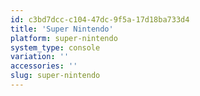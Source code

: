 ```yaml
---
id: c3bd7dcc-c104-47dc-9f5a-17d18ba733d4
title: 'Super Nintendo'
platform: super-nintendo
system_type: console
variation: ''
accessories: ''
slug: super-nintendo
---
```

